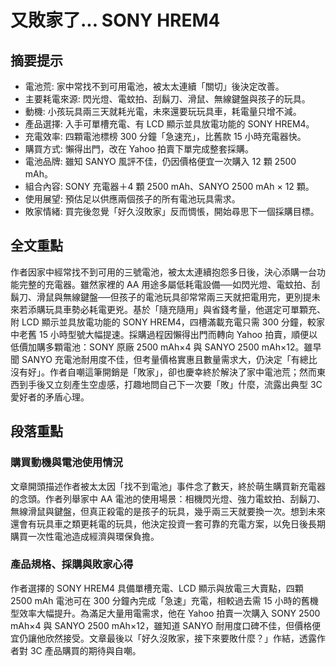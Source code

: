 # 又敗家了... SONY HREM4

## 摘要提示
- 電池荒: 家中常找不到可用電池，被太太連續「關切」後決定改善。
- 主要耗電來源: 閃光燈、電蚊拍、刮鬍刀、滑鼠、無線鍵盤與孩子的玩具。
- 動機: 小孩玩具兩三天就耗光電，未來還要玩玩具車，耗電量只增不減。
- 產品選擇: 入手可單槽充電、有 LCD 顯示並具放電功能的 SONY HREM4。
- 充電效率: 四顆電池標榜 300 分鐘「急速充」，比舊款 15 小時充電器快。
- 購買方式: 懶得出門，改在 Yahoo 拍賣下單完成整套採購。
- 電池品牌: 雖知 SANYO 風評不佳，仍因價格便宜一次購入 12 顆 2500 mAh。
- 組合內容: SONY 充電器＋4 顆 2500 mAh、SANYO 2500 mAh × 12 顆。
- 使用展望: 預估足以供應兩個孩子的所有電池玩具需求。
- 敗家情緒: 買完後忽覺「好久沒敗家」反而惆悵，開始尋思下一個採購目標。

## 全文重點
作者因家中經常找不到可用的三號電池，被太太連續抱怨多日後，決心添購一台功能完整的充電器。雖然家裡的 AA 用途多屬低耗電設備──如閃光燈、電蚊拍、刮鬍刀、滑鼠與無線鍵盤──但孩子的電池玩具卻常常兩三天就把電用完，更別提未來若添購玩具車勢必耗電更兇。基於「隨充隨用」與省錢考量，他選定可單顆充、附 LCD 顯示並具放電功能的 SONY HREM4，四槽滿載充電只需 300 分鐘，較家中老舊 15 小時型號大幅提速。採購過程因懶得出門而轉向 Yahoo 拍賣，順便以低價加購多顆電池：SONY 原廠 2500 mAh×4 與 SANYO 2500 mAh×12。雖早聞 SANYO 充電池耐用度不佳，但考量價格實惠且數量需求大，仍決定「有總比沒有好」。作者自嘲這筆開銷是「敗家」，卻也慶幸終於解決了家中電池荒；然而東西到手後又立刻產生空虛感，打趣地問自己下一次要「敗」什麼，流露出典型 3C 愛好者的矛盾心理。

## 段落重點
### 購買動機與電池使用情況
文章開頭描述作者被太太因「找不到電池」事件念了數天，終於萌生購買新充電器的念頭。作者列舉家中 AA 電池的使用場景：相機閃光燈、強力電蚊拍、刮鬍刀、無線滑鼠與鍵盤，但真正殺電的是孩子的玩具，幾乎兩三天就要換一次。想到未來還會有玩具車之類更耗電的玩具，他決定投資一套可靠的充電方案，以免日後長期購買一次性電池造成經濟與環保負擔。

### 產品規格、採購與敗家心得
作者選擇的 SONY HREM4 具備單槽充電、LCD 顯示與放電三大賣點，四顆 2500 mAh 電池可在 300 分鐘內完成「急速」充電，相較過去需 15 小時的舊機型效率大幅提升。為滿足大量用電需求，他在 Yahoo 拍賣一次購入 SONY 2500 mAh×4 與 SANYO 2500 mAh×12，雖知道 SANYO 耐用度口碑不佳，但價格便宜仍讓他欣然接受。文章最後以「好久沒敗家，接下來要敗什麼？」作結，透露作者對 3C 產品購買的期待與自嘲。